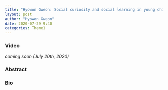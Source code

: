 ```yaml
---
title: "Hyowon Gweon: Social curiosity and social learning in young children"
layout: post
author: "Hyowon Gweon"
date: 2020-07-29 9:40
categories: Theme1
---
```


### Video
*coming soon (July 20th, 2020)*

### Abstract

### Bio
